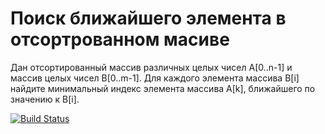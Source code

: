 # Поиск ближайшего элемента в отсортрованном масиве

Дан отсортированный массив различных целых чисел A[0..n-1] и массив целых чисел B[0..m-1].
Для каждого элемента массива B[i] найдите минимальный индекс элемента массива A[k],
ближайшего по значению к B[i].

[![Build Status](https://travis-ci.org/justcppdeveloper/find_closest_element_in_sorted_array.svg?branch=master)](https://travis-ci.org/justcppdeveloper/find_closest_element_in_sorted_array)

